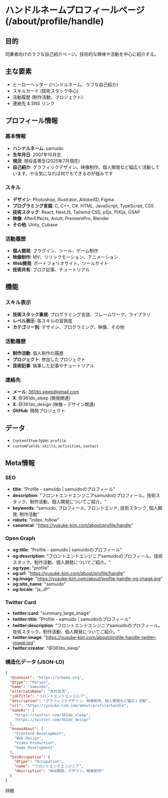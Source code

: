 # ハンドルネームプロフィールページ (/about/profile/handle)

## 目的

同業者向けのラフな自己紹介ページ。技術的な興味や活動を中心に紹介する。

## 主な要素

- ヒーローヘッダー (ハンドルネーム、ラフな自己紹介)
- スキルカード (技術スタック中心)
- 活動履歴 (制作活動、プロジェクト)
- 連絡先 & SNS リンク

## プロフィール情報

### 基本情報

- **ハンドルネーム**: samuido
- **生年月日**: 2007年10月生
- **現況**: 現役高専生(2025年7月現在)
- **自己紹介**: グラフィックデザイン、映像制作、個人開発など幅広く活動しています。やる気になれば何でもできるのが強みです

### スキル

- **デザイン**: Photoshop, Illustrator, AdobeXD, Figma
- **プログラミング言語**: C, C++, C#, HTML, JavaScript, TypeScript, CSS
- **技術スタック**: React, NextJS, Tailwind CSS, p5js, PIXIjs, GSAP
- **映像**: AfterEffects, Aviult, PremierePro, Blender
- **その他**: Unity, Cubase

### 活動履歴

- **個人開発**: プラグイン、ツール、ゲーム制作
- **映像制作**: MV、リリックモーション、アニメーション
- **Web開発**: ポートフォリオサイト、ツールサイト
- **技術共有**: ブログ記事、チュートリアル

## 機能

### スキル表示

- **技術スタック重視**: プログラミング言語、フレームワーク、ライブラリ
- **レベル表示**: 各スキルの習熟度
- **カテゴリー別**: デザイン、プログラミング、映像、その他

### 活動履歴

- **制作活動**: 個人制作の履歴
- **プロジェクト**: 参加したプロジェクト
- **技術記事**: 執筆した記事やチュートリアル

### 連絡先

- **メール**: 361do.sleep@gmail.com
- **X**: @361do_sleep (開発関連)
- **X**: @361do_design (映像・デザイン関連)
- **GitHub**: 開発プロジェクト

## データ

- `ContentItem` type: `profile`
- `customFields`: `skills`, `activities`, `contact`

## Meta情報

### SEO

- **title**: "Profile - samuido | samuidoのプロフィール"
- **description**: "フロントエンドエンジニアsamuidoのプロフィール。技術スタック、制作活動、個人開発についてご紹介。"
- **keywords**: "samuido, プロフィール, フロントエンド, 技術スタック, 個人開発, 制作活動"
- **robots**: "index, follow"
- **canonical**: "https://yusuke-kim.com/about/profile/handle"

### Open Graph

- **og:title**: "Profile - samuido | samuidoのプロフィール"
- **og:description**: "フロントエンドエンジニアsamuidoのプロフィール。技術スタック、制作活動、個人開発についてご紹介。"
- **og:type**: "profile"
- **og:url**: "https://yusuke-kim.com/about/profile/handle"
- **og:image**: "https://yusuke-kim.com/about/profile-handle-og-image.jpg"
- **og:site_name**: "samuido"
- **og:locale**: "ja_JP"

### Twitter Card

- **twitter:card**: "summary_large_image"
- **twitter:title**: "Profile - samuido | samuidoのプロフィール"
- **twitter:description**: "フロントエンドエンジニアsamuidoのプロフィール。技術スタック、制作活動、個人開発についてご紹介。"
- **twitter:image**: "https://yusuke-kim.com/about/profile-handle-twitter-image.jpg"
- **twitter:creator**: "@361do_sleep"

### 構造化データ (JSON-LD)

```json
{
  "@context": "https://schema.org",
  "@type": "Person",
  "name": "samuido",
  "alternateName": "木村友亮",
  "jobTitle": "フロントエンドエンジニア",
  "description": "グラフィックデザイン、映像制作、個人開発など幅広く活動",
  "url": "https://yusuke-kim.com/about/profile/handle",
  "sameAs": [
    "https://twitter.com/361do_sleep",
    "https://twitter.com/361do_design"
  ],
  "knowsAbout": [
    "Frontend Development",
    "Web Design",
    "Video Production",
    "Game Development"
  ],
  "hasOccupation": {
    "@type": "Occupation",
    "name": "フロントエンドエンジニア",
    "description": "Web開発、デザイン、映像制作"
  }
}
```

詳細
